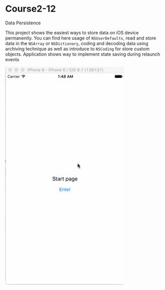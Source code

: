 # Course2-12
Data Persistence

This project shows the easiest ways to store data on iOS device permanently. You can find here usage of `NSUserDefaults`,
read and store data in the `NSArray` or `NSDictionary`, coding and decoding data using archiving technique as well as
introduce to `NSCoding` for store custom objects. Application shows way to implement state saving during relaunch events

![persistence](https://raw.githubusercontent.com/Azat92/Course2-12/master/persistence.gif)
